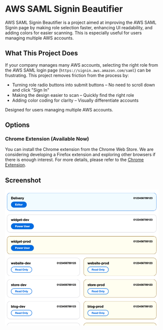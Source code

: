 # AWS SAML Signin Beautifier

AWS SAML Signin Beautifier is a project aimed at improving the AWS SAML Signin page by making role selection faster, enhancing UI readability, and adding colors for easier scanning. This is especially useful for users managing multiple AWS accounts.

## What This Project Does

If your company manages many AWS accounts, selecting the right role from the AWS SAML login page (`https://signin.aws.amazon.com/saml`) can be frustrating. This project removes friction from the process by:

- Turning role radio buttons into submit buttons – No need to scroll down and click "Sign In"
- Making the design easier to scan – Quickly find the right role
- Adding color coding for clarity – Visually differentiate accounts

Designed for users managing multiple AWS accounts.

## Options

### Chrome Extension (Available Now)

You can install the Chrome extension from the Chrome Web Store. We are considering developing a Firefox extension and exploring other browsers if there is enough interest. For more details, please refer to the [Chrome Extension](https://github.com/jared-christensen/AWS-SAML-Signin-Beautifier/blob/main/chrome-extension/README.md).

## Screenshot

![Screenshot](images/screenshot.png)
